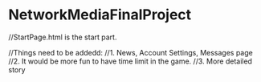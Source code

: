 # NetworkMediaFinalProject

//StartPage.html is the start part.

//Things need to be addedd:
//1. News, Account Settings, Messages page
//2. It would be more fun to have time limit in the game.
//3. More detailed story
